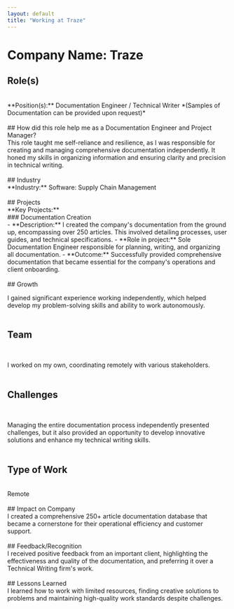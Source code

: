 ```yaml
---
layout: default
title: "Working at Traze"
---
```


# Company Name: Traze

## Role(s)
<br>
**Position(s):** Documentation Engineer / Technical Writer *(Samples of Documentation can be provided upon request)*
<br>
<br>
## How did this role help me as a Documentation Engineer and Project Manager?
<br>
This role taught me self-reliance and resilience, as I was responsible for creating and managing comprehensive documentation independently. It honed my skills in organizing information and ensuring clarity and precision in technical writing.
<br>
<br>
## Industry
<br>
**Industry:** Software: Supply Chain Management
<br>
<br>
## Projects
<br>
**Key Projects:**
<br>
### Documentation Creation
<br>
- **Description:** I created the company's documentation from the ground up, encompassing over 250 articles. This involved detailing processes, user guides, and technical specifications.  
- **Role in project:** Sole Documentation Engineer responsible for planning, writing, and organizing all documentation.  
- **Outcome:** Successfully provided comprehensive documentation that became essential for the company's operations and client onboarding.
<br>
<br>
## Growth
<br>

I gained significant experience working independently, which helped develop my problem-solving skills and ability to work autonomously.
<br>
<br>
## Team
<br>

I worked on my own, coordinating remotely with various stakeholders.
<br>
<br>
## Challenges
<br>

Managing the entire documentation process independently presented challenges, but it also provided an opportunity to develop innovative solutions and enhance my technical writing skills.
<br>
<br>
## Type of Work
<br>
 Remote
<br>
<br>
## Impact on Company
<br>
I created a comprehensive 250+ article documentation database that became a cornerstone for their operational efficiency and customer support.
<br>
<br>
## Feedback/Recognition
<br>
I received positive feedback from an important client, highlighting the effectiveness and quality of the documentation, and preferring it over a Technical Writing firm's work.
<br>
<br>
## Lessons Learned
<br>
I learned how to work with limited resources, finding creative solutions to problems and maintaining high-quality work standards despite challenges.
